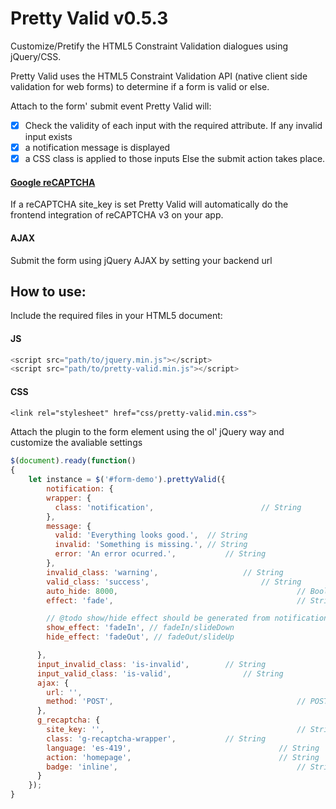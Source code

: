 # Pretty Valid v0.5.3

Customize/Pretify the HTML5 Constraint Validation dialogues using jQuery/CSS.

Pretty Valid uses the HTML5 Constraint Validation API (native client side validation for web forms) to 
determine if a form is valid or else.

Attach to the form' submit event Pretty Valid will:
- [x] Check the validity of each input with the required attribute.
If any invalid input exists
- [x] a notification message is displayed 
- [x] a CSS class is applied to those inputs
Else the submit action takes place.

#### [Google reCAPTCHA](https://developers.google.com/recaptcha/)
If a reCAPTCHA site_key is set Pretty Valid will automatically do the frontend integration of reCAPTCHA v3 on your app.

#### AJAX
Submit the form using jQuery AJAX by setting your backend url

## How to use:

Include the required files in your HTML5 document:

#### JS
```javascript
<script src="path/to/jquery.min.js"></script>
<script src="path/to/pretty-valid.min.js"></script>
```

#### CSS
```css
<link rel="stylesheet" href="css/pretty-valid.min.css">
```

Attach the plugin to the form element using the ol' jQuery way and customize the avaliable settings

```javascript
$(document).ready(function()
{
	let instance = $('#form-demo').prettyValid({
		notification: {
        wrapper: {
          class: 'notification', 						// String
        },
        message: {
          valid: 'Everything looks good.', 	// String
          invalid: 'Something is missing.', // String
          error: 'An error ocurred.', 			// String
        },
        invalid_class: 'warning', 					// String
        valid_class: 'success', 						// String
        auto_hide: 8000, 										// Boolean/Integer false/Milliseconds
        effect: 'fade', 										// String fade/slide

        // @todo show/hide effect should be generated from notification.effect setting 
        show_effect: 'fadeIn', // fadeIn/slideDown
        hide_effect: 'fadeOut', // fadeOut/slideUp

      },
      input_invalid_class: 'is-invalid', 		// String
      input_valid_class: 'is-valid', 				// String
      ajax: {
        url: '', 														// String
        method: 'POST', 										// POST/GET
      },
      g_recaptcha: {
        site_key: '', 											// String
        class: 'g-recaptcha-wrapper', 			// String
        language: 'es-419', 								// String
        action: 'homepage', 								// String
        badge: 'inline', 										// String bottomright bottomleft inline
      }
	});
}
```